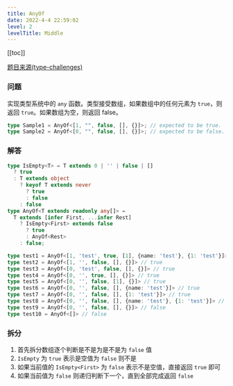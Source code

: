 ```yaml
---
title: AnyOf
date: 2022-4-4 22:59:02
level: 2
levelTitle: Middle
---
```


[[toc]]

[题目来源(type-challenges)](https://github.com/FuBaooo/type-challenges/blob/master/questions/949-medium-anyof/README.md)

### 问题
实现类型系统中的 `any` 函数。类型接受数组，如果数组中的任何元素为 `true`，则返回 `true`。如果数组为空，则返回 false。
```typescript
type Sample1 = AnyOf<[1, "", false, [], {}]>; // expected to be true.
type Sample2 = AnyOf<[0, "", false, [], {}]>; // expected to be false.
```

### 解答
```typescript
type IsEmpty<T> = T extends 0 | '' | false | [] 
  ? true
  : T extends object
    ? keyof T extends never
      ? true
      : false
    : false
type AnyOf<T extends readonly any[]> =  
  T extends [infer First, ...infer Rest]
    ? IsEmpty<First> extends false
      ? true
      : AnyOf<Rest>
    : false;

type test1 = AnyOf<[1, 'test', true, [1], {name: 'test'}, {1: 'test'}]> // true
type test2 = AnyOf<[1, '', false, [], {}]> // true
type test3 = AnyOf<[0, 'test', false, [], {}]> // true
type test4 = AnyOf<[0, '', true, [], {}]> // true
type test5 = AnyOf<[0, '', false, [1], {}]> // true
type test6 = AnyOf<[0, '', false, [], {name: 'test'}]> // true
type test7 = AnyOf<[0, '', false, [], {1: 'test'}]> // true
type test8 = AnyOf<[0, '', false, [], {name: 'test'}, {1: 'test'}]> // true
type test9 = AnyOf<[0, '', false, [], {}]> // false
type test10 = AnyOf<[]> // false
```

### 拆分
1. 首先拆分数组逐个判断是不是为是不是为 `false` 值
2. `IsEmpty` 为 `true` 表示是空值为 `false` 则不是
3. 如果当前值的 `IsEmpty<First>` 为 `false` 表示不是空值，直接返回 `true` 即可 
4. 如果当前值为 `false` 则递归判断下一个，直到全部完成返回 `false`
